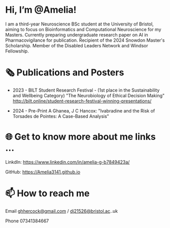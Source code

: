 
# Hi, I’m @Amelia!

I am a third-year Neuroscience BSc student at the University of Bristol, aiming to focus on Bioinformatics and Computational Neuroscience for my Masters. Currently preparing undergraduate research paper on AI in Pharmacovigilance for publication. Recipient of the 2024 Snowdon Master's Scholarship. Member of the Disabled Leaders Network and Windsor Fellowship.

# 🗞️ Publications and Posters

- 2023 - BILT Student Research Festival - (1st place in the Sustainability and Wellbeing Category)
"The Neurobiology of Ethical Decision Making"
http://bilt.online/student-research-festival-winning-presentations/ 

- 2024 - Pre-Print 
A Ghanea, J C Hancox: "Ivabradine and the Risk of Torsades de Pointes: A Case-Based Analysis"


# 🌐 Get to know more about me links ...

LinkdIn: https://www.linkedin.com/in/amelia-g-b7849423a/

GitHub: https://Amelia3141.github.io

# 📫 How to reach me 
Email ghhercock@gmail.com / dj21526@bristol.ac..uk
      
Phone 07341384667

